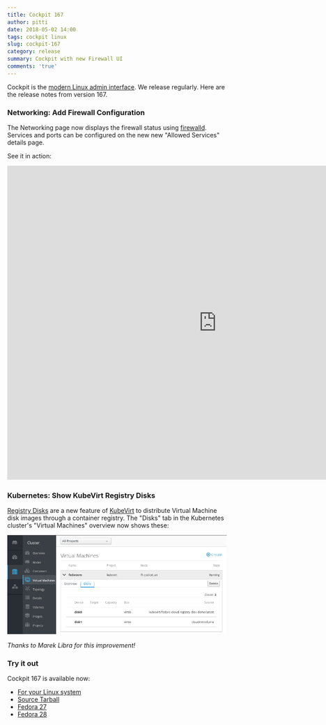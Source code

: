 ```yaml
---
title: Cockpit 167
author: pitti
date: 2018-05-02 14:00
tags: cockpit linux
slug: cockpit-167
category: release
summary: Cockpit with new Firewall UI
comments: 'true'
---
```


Cockpit is the [modern Linux admin interface](http://cockpit-project.org/). We release regularly.
Here are the release notes from version 167.

### Networking: Add Firewall Configuration

The Networking page now displays the firewall status using
[firewalld](https://www.firewalld.org/). Services and ports can be configured
on the new new "Allowed Services" details page.

See it in action:

<iframe width="960" height="720" src="https://www.youtube.com/embed/yR5riNcIDbc?rel=0" frameborder="0" allowfullscreen></iframe>

### Kubernetes: Show KubeVirt Registry Disks

[Registry Disks](https://github.com/kubevirt/kubevirt/blob/master/docs/container-register-disks.md) are a new feature of
[KubeVirt](http://www.kubevirt.io/) to distribute Virtual Machine disk images
through a container registry. The "Disks" tab in the Kubernetes cluster's
"Virtual Machines" overview now shows these:

![KubeVirt Registry Disks](/images/kubernetes-registry-disks.png)

_Thanks to Marek Libra for this improvement!_

### Try it out

Cockpit 167 is available now:

 * [For your Linux system](http://cockpit-project.org/running.html)
 * [Source Tarball](https://github.com/cockpit-project/cockpit/releases/tag/167)
 * [Fedora 27](https://bodhi.fedoraproject.org/updates/cockpit-167-1.fc27)
 * [Fedora 28](https://bodhi.fedoraproject.org/updates/cockpit-167-1.fc28)
